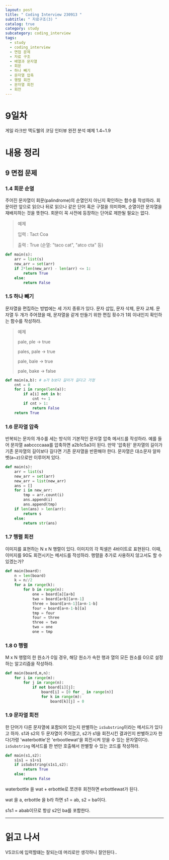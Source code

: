 ```yaml
---
layout: post
title: " Coding Interview 230913 "
subtitle: " 자료구조(3) "
catalog: true
category: study
subcategory: coding_interview
tags:
  - study
  - coding_interview
  - 면접 문제
  - 자료 구조
  - 배열과 문자열
  - 회문
  - 하나 빼기
  - 문자열 압축
  - 행렬 회전
  - 문자열 회전
  - 회전
---
```


# 9일차

게일 라크만 맥도웰의 코딩 인터뷰 완전 분석 예제 1.4~1.9

# 내용 정리

## 9 면접 문제

### 1.4 회문 순열

주어진 문자열이 회문(palindrome)의 순열인지 아닌지 확인하는 함수를 작성하라. 회문이란 앞으로 읽으나 뒤로 읽으나 같은 단어 혹은 구절을 의미하며, 순열이란 문자열을 재배치하는 것을 뜻한다. 회문이 꼭 사전에 등장하는 단어로 제한될 필요는 없다.

> 예제
>
> 입력 : Tact Coa
>
> 출력 : True (순열: "taco cat", "atco cta" 등)

```python
def main(s):
    arr = list(s)
    new_arr = set(arr)
    if 2*len(new_arr) - len(arr) <= 1:
        return True
    else:
        return False
```



### 1.5 하나 빼기

문자열을 편집하는 방법에는 세 가지 종류가 있다. 문자 삽입, 문자 삭제, 문자 교체. 문자열 두 개가 주어졌을 때, 문자열을 같게 만들기 위한 편집 횟수가 1회 이내인지 확인하는 함수를 작성하라.

> 예제
>
> pale, ple -> true
>
> pales, pale -> true
>
> pale, bale -> true
>
> pale, bake -> false

```python
def main(a,b): # a가 b보다 길이가 길다고 가정
    cnt = 0
    for i in range(len(a)):
        if a[i] not in b:
            cnt += 1
        if cnt > 1:
            return False
    return True
```



### 1.6 문자열 압축

반복되는 문자의 개수를 세는 방식의 기본적인 문자열 압축 메서드를 작성하라. 예를 들어 문자열 aabccccaaa를 압축하면 a2b1c5a3이 된다. 만약 '압축된' 문자열의 길이가 기존 문자열의 길이보다 길다면 기존 문자열을 반환해야 한다. 문자열은 대소문자 알파벳(a~z)으로만 이루어져 있다.

```python
def main(s):
    arr = list(s)
    new_arr = set(arr)
    new_arr = list(new_arr)
    ans = []
    for i in new_arr:
        tmp = arr.count(i)
        ans.append(i)
        ans.append(tmp)
    if len(ans) > len(arr):
        return s
    else:
        return str(ans)
```



### 1.7 행렬 회전

이미지를 표현하는 N x N 행렬이 있다. 이미지의 각 픽셀은 4바이트로 표현된다. 이때, 이미지를 90도 회전시키는 메서드를 작성하라. 행렬을 추가로 사용하지 않고서도 할 수 있겠는가?

```python
def main(board):
    n = len(board)
    k = n//2
    for a in range(k):
        for b in range(n):
            one = board[a][a+b]
            two = board[a+b][a+n-1]
            three = board[a+n-1][a+n-1-b]
            four = board[a+n-1-b][a]
            tmp = four
            four = three
            three = two
            two = one
            one = tmp
```

### 1.8 0 행렬

M x N 행렬의 한 원소가 0일 경우, 해당 원소가 속한 행과 열의 모든 원소를 0으로 설정하는 알고리즘을 작성하라.

```python
def main(board,m,n):
    for i in range(m):
        for j in range(n):
            if not board[i][j]:
                board[i] = [0 for _ in range(n)]
                for k in range(m):
                    board[k][j] = 0
```



### 1.9 문자열 회전

한 단어가 다른 문자열에 포함되어 있는지 판별하는 `isSubstring`이라는 메서드가 있다고 하자. s1과 s2의 두 문자열이 주어졌고, s2가 s1을 회전시킨 결과인지 판별하고자 한다(가령 'waterbottle'은 'erbootlewat'을 회전시켜 얻을 수 있는 문자열이다). `isSubstring` 메서드를 한 번만 호출해서 판별할 수 있는 코드를 작성하라.

```python
def main(s1,s2):
    s1s1 = s1+s1
    if isSubstring(s1s1,s2):
        return True
    else:
        return False
```

waterbottle 을 wat + erbottle로 쪼갠후 회전하면 erbottlewat가 된다.

wat 을 a, erbottle 을 b라 하면 s1 = ab, s2 = ba이다.

s1s1 = abab이므로 항상 s2인 ba를 포함한다.

---

# 읽고 나서

VS코드에 입력할떄는 잘되는데 머리로만 생각하니 잘안된다..